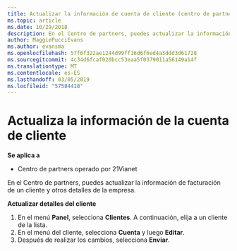```yaml
---
title: Actualizar la información de cuenta de cliente (centro de partners operado por 21Vianet)
ms.topic: article
ms.date: 10/29/2018
description: En el Centro de partners, puedes actualizar la información de facturación de un cliente y otros detalles de la empresa.
author: MaggiePucciEvans
ms.author: evansma
ms.openlocfilehash: 57f6f322ae1244d99ff16d6f6ed4a3ddd3d61728
ms.sourcegitcommit: 4c34d6fcaf020bcc53eaa5f0379011a56149a14f
ms.translationtype: MT
ms.contentlocale: es-ES
ms.lasthandoff: 03/05/2019
ms.locfileid: "57584418"
---
```

# <a name="update-customer-account-information"></a>Actualiza la información de la cuenta de cliente

**Se aplica a**

-   Centro de partners operado por 21Vianet


En el Centro de partners, puedes actualizar la información de facturación de un cliente y otros detalles de la empresa.

**Actualizar detalles del cliente**

1.  En el menú **Panel**, selecciona **Clientes**. A continuación, elija a un cliente de la lista.
2.  En el menú del cliente, selecciona **Cuenta** y luego **Editar**.
3.  Después de realizar los cambios, selecciona **Enviar**.
